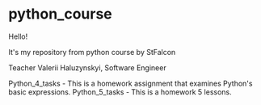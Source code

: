 # python_course
Hello!

It's my repository from python course by StFalcon

Teacher Valerii Haluzynskyi,
Software Engineer

Python_4_tasks - This is a homework assignment that examines Python's basic expressions.
Python_5_tasks - This is a homework 5 lessons.
